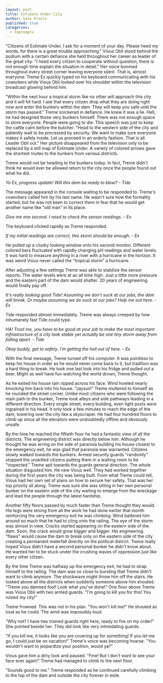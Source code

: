 ```yaml
---
layout: post
title: Estimate Under City
author: Gale Proulx
published: true
categories:
  - Impromptu
---
```


"Citizens of Estimate Under, I ask for a moment of your day. Please heed my words, for there is a great trouble approaching." Vious Obli stood behind the podium with a certain defiance she held throughout her career as leader of the great city. "I need every citizen to cooperate without question, there is not enough time explain the situation in detail." Her voice boomed throughout every street corner leaving everyone silent. That is, almost everyone. Treme Ex quickly typed on his keyboard communicating with his coworkers while Vious Obli looked over his shoulder within the television broadcast glowing behind him.

"Within the next hour a tropical storm like no other will approach this city and it will hit hard. I ask that every citizen drop what they are doing right now and enter the bunkers within the dam. They will keep you safe until the storm has passed." Treme snickered in defiance. He knew it was a lie. Hell, he had designed those very bunkers himself. There was not enough space to store everyone. People were going to die. This speech was just to keep the cattle calm before the butcher. "Head to the western side of the city and patiently wait to be processed by security. We want to make sure everyone makes it safely inside. Let us proceed in an orderly fashion. That is all. Leader Obli out." Her picture disappeared from the television only to be replaced by a still map of Estimate Under. A variety of colored arrows gave the shortest routes to the bunkers from various districts.

Treme would not be heading to the bunkers today. In fact, Treme didn't think he would ever be allowed return to the city once the people found out what he did.

_Yo Ex, progress update! Will this dam be ready to blow? - Tide_

The message appeared in the console waiting to be responded to. Treme's coworkers called him by his last name. He wasn't sure how the formality started, but he was not keen to correct them in fear that he would get another name like "old man" in its place.

_Give me one second. I need to check the sensor readings. - Ex_

The keyboard clicked rapidly as Treme responded.

_If my initial readings are correct, this storm should be enough. - Ex_

He pulled up a clunky looking window onto his second monitor. Different colored bars fluctuated with rapidly changing pH readings and water levels. It was hard to measure anything in a river with a hurricane in the horizon. It was weird Vious never called the "tropical storm" a hurricane.

After adjusting a few settings Treme was able to stabilize the sensor reports. The water levels were at an all time high. Just a little more pressure and the eastern part of the dam would shatter. 20 years of engineering would finally pay off.

_It's really looking good Tide! Assuming we don't suck at our jobs, the dam will break. Or maybe assuming we do suck at our jobs? Help me out here. - Ex_

Tide responded almost immediately. Treme was always creeped by how inhumanely fast Tide could type.

_HA! Trust me, you have to be good at your job to make the most important infrastructure of a city look stable yet actually be one tiny storm away from falling apart. - Tide_

_Okay buddy, get to safety. I'm getting the hell out of here. - Ex_

With the final message, Treme turned off his computer. It was pointless to keep his house in order as he would never come back to it, but tradition was a hard thing to break. He took one last look into his fridge and pulled out a beer. Might as well have fun watching the world drown, Treme thought.

As he exited his house rain ripped across his face. Wind howled nearly knocking him back into his house. "Jaysus!" Treme muttered to himself as he rounded the street corner. Unlike most citizens who were following the main path to the bunker, Treme took alleys and side pathways leading in a different direction. Every single street, every building, even light posts were ingrained in his head. It only took a few minutes to reach the edge of the dam, towering over the city like a skyscraper. He had four hundred floors to climb up since all the elevators were undoubtedly offline and obviously unsafe.

By the time he reached the fiftieth floor he had a fantastic view of all the districts. The engineering district was directly below him. Although he thought he was erring on the side of paranoia building his house closest to the emergency exit, he was glad that paranoia was warranted. Citizens slowly walked towards the bunkers. Armed security guards "randomly" stopped the unskilled citizens putting them in a waiting room to be "inspected." Treme spit towards the guards general direction. The whole situation disgusted him. He new Vious well. They had worked together during the first years the city was being built. From what Treme could tell, Vious had her own set of plans on how to secure her safety. That was her top priority all along. Treme was sure she was sitting in her own personal bunker on the eastern side of the city waiting to emerge from the wreckage and lead the people through the latest hardship.

Another fifty floors passed by much faster than Treme thought they would. His legs were strong from all the work he had done earlier that month reinforcing the very emergency exit he was climbing. Wind battered him around so much that he had to cling onto the railing. The eye of the storm was almost in view. Cracks started appearing on the eastern side of the dam. Soon, the crack would grow bigger and bigger. His engineering "flaws" would cause the dam to break only on the eastern side of the city creating a permanent waterfall directly on the political district. Treme really hoped Vious didn't have a second personal bunker he didn't know about. He wanted her to be stuck under the crushing waves of oppression just like every other citizen.

By the time Treme was halfway up the emergency exit, he had to strap himself to the railing. The dam was so close to bursting that Treme didn't want to climb anymore. The shockwave might throw him off the stairs. He looked above all the districts when suddenly someone above him shouted. "Treme you damned fool! Look what you've done!" One floor above Treme was Vious Obli with two armed guards. "I'm going to kill you for this! You ruined my city!"

Treme frowned. This was not in his plan. "You won't kill me!" He shouted as loud as he could. The wind was impossibly loud.

"Why not? I have two trained guards right here, ready to fire on my order!" She pointed beside her. They did look like very intimidating guards.

"If you kill me, it looks like you are covering up for something! If you let me go, I could just be on vacation!" Treme's voice was becoming hoarse. "You wouldn't want to jeopardize your position, would ya?"

Vious gave him a dirty look and paused. "Fine! But I don't want to see your face ever again!" Treme had managed to climb to the next floor.

"Sounds good to me." Treme responded as he continued carefully climbing to the top of the dam and outside the city forever in exile.
